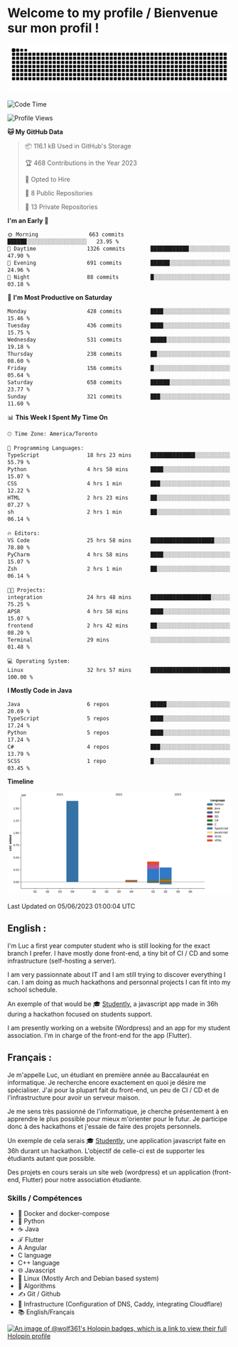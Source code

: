 # Welcome to my profile / Bienvenue sur mon profil !

![snake gif](https://github.com/wolf-361/wolf-361/blob/output/github-contribution-grid-snake.svg)

<!--START_SECTION:waka-->
![Code Time](http://img.shields.io/badge/Code%20Time-165%20hrs%201%20min-blue)

![Profile Views](http://img.shields.io/badge/Profile%20Views-0-blue)

**🐱 My GitHub Data** 

> 📦 116.1 kB Used in GitHub's Storage 
 > 
> 🏆 468 Contributions in the Year 2023
 > 
> 💼 Opted to Hire
 > 
> 📜 8 Public Repositories 
 > 
> 🔑 13 Private Repositories 
 > 
**I'm an Early 🐤** 

```text
🌞 Morning                663 commits         ██████░░░░░░░░░░░░░░░░░░░   23.95 % 
🌆 Daytime                1326 commits        ████████████░░░░░░░░░░░░░   47.90 % 
🌃 Evening                691 commits         ██████░░░░░░░░░░░░░░░░░░░   24.96 % 
🌙 Night                  88 commits          █░░░░░░░░░░░░░░░░░░░░░░░░   03.18 % 
```
📅 **I'm Most Productive on Saturday** 

```text
Monday                   428 commits         ████░░░░░░░░░░░░░░░░░░░░░   15.46 % 
Tuesday                  436 commits         ████░░░░░░░░░░░░░░░░░░░░░   15.75 % 
Wednesday                531 commits         █████░░░░░░░░░░░░░░░░░░░░   19.18 % 
Thursday                 238 commits         ██░░░░░░░░░░░░░░░░░░░░░░░   08.60 % 
Friday                   156 commits         █░░░░░░░░░░░░░░░░░░░░░░░░   05.64 % 
Saturday                 658 commits         ██████░░░░░░░░░░░░░░░░░░░   23.77 % 
Sunday                   321 commits         ███░░░░░░░░░░░░░░░░░░░░░░   11.60 % 
```


📊 **This Week I Spent My Time On** 

```text
🕑︎ Time Zone: America/Toronto

💬 Programming Languages: 
TypeScript               18 hrs 23 mins      ██████████████░░░░░░░░░░░   55.79 % 
Python                   4 hrs 58 mins       ████░░░░░░░░░░░░░░░░░░░░░   15.07 % 
CSS                      4 hrs 1 min         ███░░░░░░░░░░░░░░░░░░░░░░   12.22 % 
HTML                     2 hrs 23 mins       ██░░░░░░░░░░░░░░░░░░░░░░░   07.27 % 
sh                       2 hrs 1 min         ██░░░░░░░░░░░░░░░░░░░░░░░   06.14 % 

🔥 Editors: 
VS Code                  25 hrs 58 mins      ████████████████████░░░░░   78.80 % 
PyCharm                  4 hrs 58 mins       ████░░░░░░░░░░░░░░░░░░░░░   15.07 % 
Zsh                      2 hrs 1 min         ██░░░░░░░░░░░░░░░░░░░░░░░   06.14 % 

🐱‍💻 Projects: 
integration              24 hrs 48 mins      ███████████████████░░░░░░   75.25 % 
APSR                     4 hrs 58 mins       ████░░░░░░░░░░░░░░░░░░░░░   15.07 % 
frontend                 2 hrs 42 mins       ██░░░░░░░░░░░░░░░░░░░░░░░   08.20 % 
Terminal                 29 mins             ░░░░░░░░░░░░░░░░░░░░░░░░░   01.48 % 

💻 Operating System: 
Linux                    32 hrs 57 mins      █████████████████████████   100.00 % 
```

**I Mostly Code in Java** 

```text
Java                     6 repos             █████░░░░░░░░░░░░░░░░░░░░   20.69 % 
TypeScript               5 repos             ████░░░░░░░░░░░░░░░░░░░░░   17.24 % 
Python                   5 repos             ████░░░░░░░░░░░░░░░░░░░░░   17.24 % 
C#                       4 repos             ███░░░░░░░░░░░░░░░░░░░░░░   13.79 % 
SCSS                     1 repo              █░░░░░░░░░░░░░░░░░░░░░░░░   03.45 % 
```



**Timeline**

![Lines of Code chart](https://raw.githubusercontent.com/wolf-361/wolf-361/main/assets/bar_graph.png)


 Last Updated on 05/06/2023 01:00:04 UTC
<!--END_SECTION:waka-->

## English : 

I'm Luc a first year computer student who is still looking for the exact branch I prefer. I have mostly done front-end, a tiny bit of CI / CD and some infrastructure (self-hosting a server).

I am very passionnate about IT and I am still trying to discover everything I can. I am doing as much hackathons and personnal projects I can fit into my school schedule.

An exemple of that would be 🎓 [Studently](https://github.com/wolf-361/Studently-CodeJam12), a javascript app made in 36h during a hackathon focused on students support.

I am presently working on a website (Wordpress) and an app for my student association. I'm in charge of the front-end for the app (Flutter).

## Français :

Je m'appelle Luc, un étudiant en première année au Baccalauréat en informatique. Je recherche encore exactement en quoi je désire me spécialiser. J'ai pour la plupart fait du front-end, un peu de CI / CD et de l'infrastructure pour avoir un serveur maison.

Je me sens très passionné de l'informatique, je cherche présentement à en apprendre le plus possible pour mieux m'orienter pour le futur. Je participe donc à des hackathons et j'essaie de faire des projets personnels.

Un exemple de cela serais 🎓 [Studently](https://github.com/wolf-361/Studently-CodeJam12), une application javascript faite en 36h durant un hackathon. L'objectif de celle-ci est de supporter les étudiants autant que possible.

Des projets en cours serais un site web (wordpress) et un application (front-end, Flutter) pour notre association étudiante.

###  Skills / Compétences

* 🐋 Docker and docker-compose
* 🐍 Python
* ☕ Java
* ℱ Flutter
* A Angular
* C language
* C++ language
* 🌐 Javascript
* 🐧 Linux (Mostly Arch and Debian based system)
* 🧩 Algorithms
* ✍️ Git / Github
* 📜 Infrastructure (Configuration of DNS, Caddy, integrating Cloudflare)
* 📚 English/Français

[![An image of @wolf361's Holopin badges, which is a link to view their full Holopin profile](https://holopin.me/wolf361)](https://holopin.io/@wolf361)


